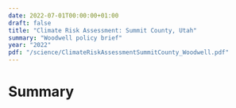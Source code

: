```yaml
---
date: 2022-07-01T00:00:00+01:00
draft: false
title: "Climate Risk Assessment: Summit County, Utah"
summary: "Woodwell policy brief"
year: "2022"
pdf: "/science/ClimateRiskAssessmentSummitCounty_Woodwell.pdf"
---
```

# Summary
